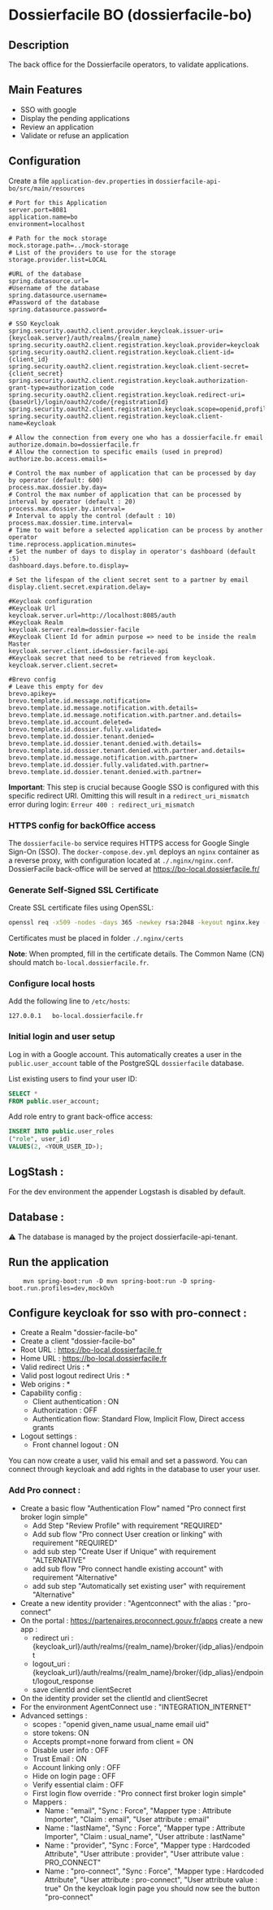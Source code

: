 # Dossierfacile BO (dossierfacile-bo)

## Description
The back office for the Dossierfacile operators, to validate applications.

## Main Features
- SSO with google
- Display the pending applications
- Review an application
- Validate or refuse an application

## Configuration
Create a file `application-dev.properties` in `dossierfacile-api-bo/src/main/resources`

```properties
# Port for this Application 
server.port=8081
application.name=bo
environment=localhost

# Path for the mock storage
mock.storage.path=../mock-storage
# List of the providers to use for the storage
storage.provider.list=LOCAL

#URL of the database
spring.datasource.url=
#Username of the database
spring.datasource.username=
#Password of the database
spring.datasource.password=

# SSO Keycloak
spring.security.oauth2.client.provider.keycloak.issuer-uri={keycloak.server}/auth/realms/{realm_name}
spring.security.oauth2.client.registration.keycloak.provider=keycloak
spring.security.oauth2.client.registration.keycloak.client-id={client_id}
spring.security.oauth2.client.registration.keycloak.client-secret={client_secret}
spring.security.oauth2.client.registration.keycloak.authorization-grant-type=authorization_code
spring.security.oauth2.client.registration.keycloak.redirect-uri={baseUrl}/login/oauth2/code/{registrationId}
spring.security.oauth2.client.registration.keycloak.scope=openid,profile,email
spring.security.oauth2.client.registration.keycloak.client-name=Keycloak

# Allow the connection from every one who has a dossierfacile.fr email
authorize.domain.bo=dossierfacile.fr
# Allow the connection to specific emails (used in preprod)
authorize.bo.access.emails=

# Control the max number of application that can be processed by day by operator (default: 600)
process.max.dossier.by.day=
# Control the max number of application that can be processed by interval by operator (default : 20)
process.max.dossier.by.interval=
# Interval to apply the control (default : 10)
process.max.dossier.time.interval=
# Time to wait before a selected application can be process by another operator
time.reprocess.application.minutes=
# Set the number of days to display in operator's dashboard (default :5)
dashboard.days.before.to.display=

# Set the lifespan of the client secret sent to a partner by email
display.client.secret.expiration.delay=

#Keycloak configuration
#Keycloak Url
keycloak.server.url=http://localhost:8085/auth
#Keycloak Realm
keycloak.server.realm=dossier-facile
#Keycloak Client Id for admin purpose => need to be inside the realm Master 
keycloak.server.client.id=dossier-facile-api
#Keycloak secret that need to be retrieved from keycloak. 
keycloak.server.client.secret=

#Brevo config
# Leave this empty for dev
brevo.apikey=
brevo.template.id.message.notification=
brevo.template.id.message.notification.with.details=
brevo.template.id.message.notification.with.partner.and.details=
brevo.template.id.account.deleted=
brevo.template.id.dossier.fully.validated=
brevo.template.id.dossier.tenant.denied=
brevo.template.id.dossier.tenant.denied.with.details=
brevo.template.id.dossier.tenant.denied.with.partner.and.details=
brevo.template.id.message.notification.with.partner=
brevo.template.id.dossier.fully.validated.with.partner=
brevo.template.id.dossier.tenant.denied.with.partner=
```

**Important**: This step is crucial because Google SSO is configured with this specific redirect URI. Omitting this will result in a `redirect_uri_mismatch` error during login: `Erreur 400 : redirect_uri_mismatch`

### HTTPS config for backOffice access

The `dossierfacile-bo` service requires HTTPS access for Google Single Sign-On (SSO). The `docker-compose.dev.yml` deploys an `nginx` container as a reverse proxy, with configuration located at `./.nginx/nginx.conf`. DossierFacile back-office will be served at https://bo-local.dossierfacile.fr/

### Generate Self-Signed SSL Certificate

Create SSL certificate files using OpenSSL:
```bash
openssl req -x509 -nodes -days 365 -newkey rsa:2048 -keyout nginx.key -out nginx.crt
```

Certificates must be placed in folder `./.nginx/certs`

**Note**: When prompted, fill in the certificate details. The Common Name (CN) should match `bo-local.dossierfacile.fr`.

### Configure local hosts
Add the following line to `/etc/hosts`:
```
127.0.0.1   bo-local.dossierfacile.fr
```

### Initial login and user setup

Log in with a Google account. This automatically creates a user in the `public.user_account` table of the PostgreSQL `dossierfacile` database.

List existing users to find your user ID:
```sql
SELECT *
FROM public.user_account;
```

Add role entry to grant back-office access:
```sql
INSERT INTO public.user_roles
("role", user_id)
VALUES(2, <YOUR_USER_ID>);
```

## LogStash :

For the dev environment the appender Logstash is disabled by default.

## Database :
⚠️ The database is managed by the project dossierfacile-api-tenant.

## Run the application

```shell
    mvn spring-boot:run -D mvn spring-boot:run -D spring-boot.run.profiles=dev,mockOvh
```

## Configure keycloak for sso with pro-connect : 
- Create a Realm "dossier-facile-bo"
- Create a client "dossier-facile-bo"
- Root URL : https://bo-local.dossierfacile.fr
- Home URL : https://bo-local.dossierfacile.fr
- Valid redirect Uris : *
- Valid post logout redirect Uris : *
- Web origins : *
- Capability config : 
    - Client authentication : ON
    - Authorization : OFF
    - Authentication flow: Standard Flow, Implicit Flow, Direct access grants
- Logout settings : 
  - Front channel logout : ON

You can now create a user, valid his email and set a password. You can connect through keycloak and add rights in the database to user your user.

### Add Pro connect :
- Create a basic flow "Authentication Flow" named "Pro connect first broker login simple"
  - Add Step "Review Profile" with requirement "REQUIRED"
  - Add sub flow "Pro connect User creation or linking" with requirement "REQUIRED"
  - add sub step "Create User if Unique" with requirement "ALTERNATIVE"
  - add sub flow "Pro connect handle existing account" with requirement "Alternative"
  - add sub step "Automatically set existing user" with requirement "Alternative" 
- Create a new identity provider : "Agentconnect" with the alias : "pro-connect" 
- On the portal : https://partenaires.proconnect.gouv.fr/apps create a new app :
  - redirect uri : {keycloak_url}/auth/realms/{realm_name}/broker/{idp_alias}/endpoint
  - logout_uri : {keycloak_url}/auth/realms/{realm_name}/broker/{idp_alias}/endpoint/logout_response
  - save clientId and clientSecret
- On the identity provider set the clientId and clientSecret
- For the environment AgentConnect use : "INTEGRATION_INTERNET"
- Advanced settings : 
  - scopes : "openid given_name usual_name email uid" 
  - store tokens: ON
  - Accepts prompt=none forward from client = ON
  - Disable user info : OFF
  - Trust Email : ON
  - Account linking only : OFF
  - Hide on login page : OFF
  - Verify essential claim : OFF
  - First login flow override : "Pro connect first broker login simple"
  - Mappers : 
    - Name : "email", "Sync : Force", "Mapper type : Attribute Importer", "Claim : email", "User attribute : email"
    - Name : "lastName", "Sync : Force", "Mapper type : Attribute Importer", "Claim : usual_name", "User attribute : lastName"
    - Name : "provider", "Sync : Force", "Mapper type : Hardcoded Attribute", "User attribute : provider", "User attribute value : PRO_CONNECT"
    - Name : "pro-connect", "Sync : Force", "Mapper type : Hardcoded Attribute", "User attribute : pro-connect", "User attribute value : true"
On the keycloak login page you should now see the button "pro-connect"